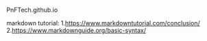 PnFTech.github.io

markdown tutorial:
1.https://www.markdowntutorial.com/conclusion/
2.https://www.markdownguide.org/basic-syntax/
